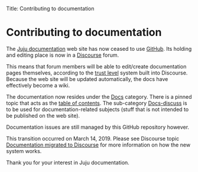 Title: Contributing to documentation

# Contributing to documentation

The [Juju documentation][juju-docs] web site has now ceased to use
[GitHub][github-juju-docs]. Its holding and editing place is now in a
[Discourse][juju-discourse]
forum.

This means that forum members will be able to edit/create documentation pages
themselves, according to the [trust level][discourse-trust-level] system built
into Discourse. Because the web site will be updated automatically, the docs
have effectively become a wiki.

The documentation now resides under the [Docs][discourse-docs] category. There
is a pinned topic that acts as the [table of contents][discourse-docs-toc]. The
sub-category [Docs-discuss][discourse-docs-discuss] is to be used for
documentation-related subjects (stuff that is not intended to be published on
the web site).

Documentation issues are still managed by this GitHub repository however.

This transition occurred on March 14, 2019. Please see Discourse topic
[Documentation migrated to Discourse][discourse-docs-migration]
for more information on how the new system works.

Thank you for your interest in Juju documentation.


<!-- LINKS -->

[juju-docs]: https://docs.jujucharms.com
[juju-discourse]: https://discourse.jujucharms.com
[github-juju-docs]: https://github.com/juju/docs
[discourse-trust-level]: https://blog.discourse.org/2018/06/understanding-discourse-trust-levels
[discourse-docs]: https://discourse.jujucharms.com/c/docs/none
[discourse-docs-discuss]: https://discourse.jujucharms.com/c/docs/docs-discuss
[discourse-docs-toc]: https://discourse.jujucharms.com/t/juju-documentation
[discourse-docs-migration]: https://discourse.jujucharms.com/t/documentation-migrated-to-discourse/1274
